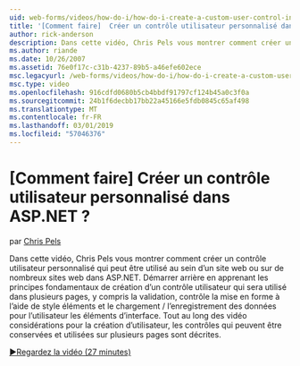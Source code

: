 ```yaml
---
uid: web-forms/videos/how-do-i/how-do-i-create-a-custom-user-control-in-aspnet
title: '[Comment faire]  Créer un contrôle utilisateur personnalisé dans ASP.NET ? | Microsoft Docs'
author: rick-anderson
description: Dans cette vidéo, Chris Pels vous montrer comment créer un contrôle utilisateur personnalisé qui peut être utilisé au sein d’un site web ou sur de nombreux sites web dans ASP.NET. STA....
ms.author: riande
ms.date: 10/26/2007
ms.assetid: 76e0f17c-c31b-4237-89b5-a46efe602ece
msc.legacyurl: /web-forms/videos/how-do-i/how-do-i-create-a-custom-user-control-in-aspnet
msc.type: video
ms.openlocfilehash: 916cdfd0680b5cb4bbdf91797cf124b45a0c3f0a
ms.sourcegitcommit: 24b1f6decbb17bb22a45166e5fdb0845c65af498
ms.translationtype: MT
ms.contentlocale: fr-FR
ms.lasthandoff: 03/01/2019
ms.locfileid: "57046376"
---
```

<a name="how-do-i--create-a-custom-user-control-in-aspnet"></a>[Comment faire]  Créer un contrôle utilisateur personnalisé dans ASP.NET ?
====================
par [Chris Pels](https://twitter.com/chrispels)

Dans cette vidéo, Chris Pels vous montrer comment créer un contrôle utilisateur personnalisé qui peut être utilisé au sein d’un site web ou sur de nombreux sites web dans ASP.NET. Démarrer arrière en apprenant les principes fondamentaux de création d’un contrôle utilisateur qui sera utilisé dans plusieurs pages, y compris la validation, contrôle la mise en forme à l’aide de style éléments et le chargement / l’enregistrement des données pour l’utilisateur les éléments d’interface. Tout au long des vidéo considérations pour la création d’utilisateur, les contrôles qui peuvent être conservées et utilisées sur plusieurs pages sont décrites.

[&#9654;Regardez la vidéo (27 minutes)](https://channel9.msdn.com/Blogs/ASP-NET-Site-Videos/how-do-i-create-a-custom-user-control-in-aspnet)
